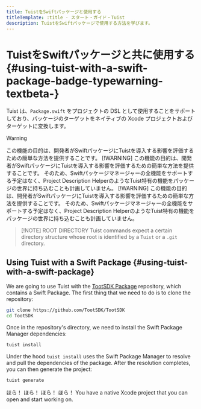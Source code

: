 ```yaml
---
title: TuistをSwiftパッケージと使用する
titleTemplate: :title · スタート・ガイド・Tuist
description: TuistをSwiftパッケージで使用する方法を学びます。
---
```


# TuistをSwiftパッケージと共に使用する <Badge type="warning" text="beta" /> {#using-tuist-with-a-swift-package-badge-typewarning-textbeta-}

Tuist は、`Package.swift` をプロジェクトの DSL として使用することをサポートしており、パッケージのターゲットをネイティブの Xcode プロジェクトおよびターゲットに変換します。

> [!WARNING]
> この機能の目的は、開発者がSwiftパッケージにTuistを導入する影響を評価するための簡単な方法を提供することです。 [!WARNING]
> この機能の目的は、開発者がSwiftパッケージにTuistを導入する影響を評価するための簡単な方法を提供することです。 そのため、Swiftパッケージマネージャーの全機能をサポートする予定はなく、<LocalizedLink href="/guides/develop/projects/code-sharing">Project Description Helper</LocalizedLink>のようなTuist特有の機能をパッケージの世界に持ち込むことも計画していません。 [!WARNING]
> この機能の目的は、開発者がSwiftパッケージにTuistを導入する影響を評価するための簡単な方法を提供することです。 そのため、Swiftパッケージマネージャーの全機能をサポートする予定はなく、<LocalizedLink href="/guides/develop/projects/code-sharing">Project Description Helper</LocalizedLink>のようなTuist特有の機能をパッケージの世界に持ち込むことも計画していません。

> [!NOTE] ROOT DIRECTORY
> Tuist commands expect a certain <LocalizedLink href="/guides/develop/projects/directory-structure#standard-tuist-projects">directory structure</LocalizedLink> whose root is identified by a `Tuist` or a `.git` directory.

## Using Tuist with a Swift Package {#using-tuist-with-a-swift-package}

We are going to use Tuist with the [TootSDK Package](https://github.com/TootSDK/TootSDK) repository, which contains a Swift Package. The first thing that we need to do is to clone the repository:

```bash
git clone https://github.com/TootSDK/TootSDK
cd TootSDK
```

Once in the repository's directory, we need to install the Swift Package Manager dependencies:

```bash
tuist install
```

Under the hood `tuist install` uses the Swift Package Manager to resolve and pull the dependencies of the package.
After the resolution completes, you can then generate the project:

```bash
tuist generate
```

ほら！ ほら！ ほら！ ほら！ You have a native Xcode project that you can open and start working on.

